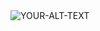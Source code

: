 

<!--
**C12ASHD/C12ASHD** is a ✨ _special_ ✨ repository because its `README.md` (this file) appears on your GitHub profile.

Here are some ideas to get you started:

- 🔭 I’m currently working on ...
- 🌱 I’m currently learning ...
- 👯 I’m looking to collaborate on ...
- 🤔 I’m looking for help with ...
- 💬 Ask me about ...
- 📫 How to reach me: ...
- 😄 Pronouns: ...
- ⚡ Fun fact: ...
-->
<picture>
 <source media="(prefers-color-scheme: dark)" srcset="https://i.imgur.com/Z7jWW4I.jpg">
 <source media="(prefers-color-scheme: light)" srcset="https://i.imgur.com/Z7jWW4I.jpg">
 <img alt="YOUR-ALT-TEXT" src="YOUR-DEFAULT-IMAGE">
</picture>

